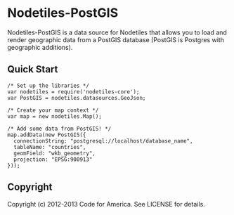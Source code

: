 Nodetiles-PostGIS
=============

Nodetiles-PostGIS is a data source for Nodetiles that allows you to load and render geographic data from a PostGIS database (PostGIS is Postgres with geographic additions).

Quick Start
-----------

```
/* Set up the libraries */
var nodetiles = require('nodetiles-core');
var PostGIS = nodetiles.datasources.GeoJson;
    
/* Create your map context */
var map = new nodetiles.Map();

/* Add some data from PostGIS! */
map.addData(new PostGIS({
  connectionString: "postgresql://localhost/database_name",
  tableName: "countries",
  geomField: "wkb_geometry",
  projection: "EPSG:900913"
}));
```

Copyright
---------
Copyright (c) 2012-2013 Code for America. See LICENSE for details.

